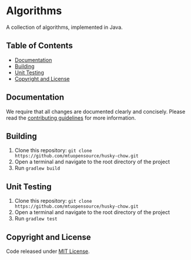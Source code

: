 # Algorithms
A collection of algorithms, implemented in Java.

## Table of Contents
 - [Documentation](#documentation)
 - [Building](#building)
 - [Unit Testing](#unit-testing)
 - [Copyright and License](#copyright-and-license)

## Documentation
 We require that all changes are documented clearly and concisely. Please read the [contributing guidelines](https://github.com/mtuopensource/Algorithms/blob/master/.github/CONTRIBUTING.md) for more information.

## Building
1.  Clone this repository: `git clone https://github.com/mtuopensource/husky-chow.git`
2.  Open a terminal and navigate to the root directory of the project
3.  Run `gradlew build`

## Unit Testing
1.  Clone this repository: `git clone https://github.com/mtuopensource/husky-chow.git`
2.  Open a terminal and navigate to the root directory of the project
3.  Run `gradlew test`

## Copyright and License
Code released under [MIT License](LICENSE).

